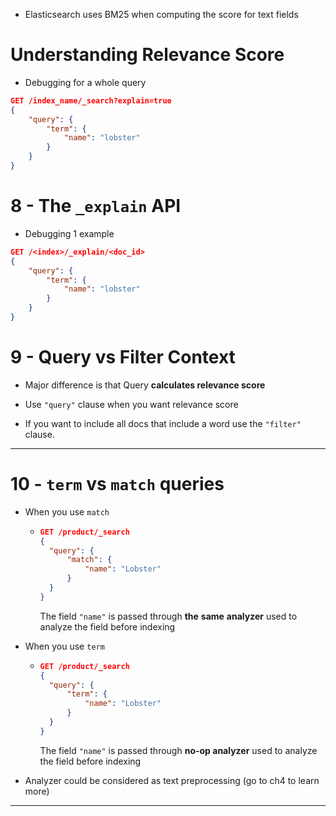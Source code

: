 
- Elasticsearch uses BM25 when computing the score for text fields

# Understanding Relevance Score

- Debugging for a whole query


```json
GET /index_name/_search?explain=true
{
    "query": {
        "term": {
            "name": "lobster"
        }
    }
}
```

# 8 - The `_explain` API

- Debugging 1 example

```json
GET /<index>/_explain/<doc_id>
{
    "query": {
        "term": {
            "name": "lobster"
        }
    }
}
```

# 9 - Query vs Filter Context

- Major difference is that Query **calculates relevance score**


- Use `"query"` clause when you want relevance score
- If you want to include all docs that include a word use the `"filter"` clause.

****

# 10 - `term` vs `match` queries

- When you use `match`

    - ```json
      GET /product/_search
      {
        "query": {
            "match": {
                "name": "Lobster"
            }
        }
      }
      ```
      The field `"name"` is passed through **the** **same** **analyzer** used to analyze the field before indexing

- When you use `term`
    - ```json
      GET /product/_search
      {
        "query": {
            "term": {
                "name": "Lobster"
            }
        }
      }
      ```
      The field `"name"` is passed through **no-op analyzer** used to analyze the field before indexing


- Analyzer could be considered as text preprocessing (go to ch4 to learn more)

****